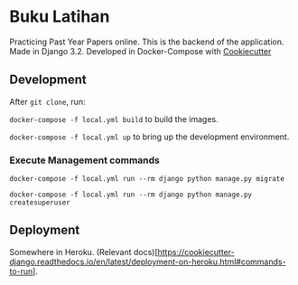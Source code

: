 # Buku Latihan

Practicing Past Year Papers online. This is the backend of the application. Made in Django 3.2. Developed in Docker-Compose with [Cookiecutter](https://cookiecutter-django.readthedocs.io/)

## Development

After `git clone`, run:

`docker-compose -f local.yml build` to build the images.

`docker-compose -f local.yml up` to bring up the development environment.

### Execute Management commands

`docker-compose -f local.yml run --rm django python manage.py migrate`

`docker-compose -f local.yml run --rm django python manage.py createsuperuser`


## Deployment

Somewhere in Heroku. (Relevant docs)[https://cookiecutter-django.readthedocs.io/en/latest/deployment-on-heroku.html#commands-to-run].
